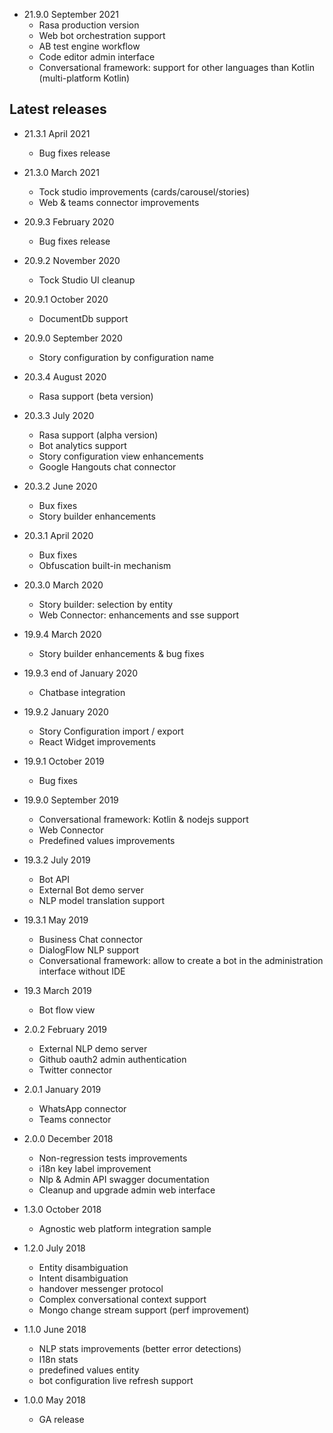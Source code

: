 - 21.9.0 September 2021
    - Rasa production version
    - Web bot orchestration support
    - AB test engine workflow
    - Code editor admin interface 
    - Conversational framework: support for other languages than Kotlin (multi-platform Kotlin)         
    
## Latest releases
- 21.3.1 April 2021
  - Bug fixes release

- 21.3.0 March 2021
  - Tock studio improvements (cards/carousel/stories)
  - Web & teams connector improvements
  
- 20.9.3 February 2020
  - Bug fixes release

- 20.9.2 November 2020
    - Tock Studio UI cleanup 

- 20.9.1 October 2020
   - DocumentDb support

- 20.9.0 September 2020
    - Story configuration by configuration name 

- 20.3.4 August 2020
    - Rasa support (beta version)   

- 20.3.3 July 2020
    - Rasa support (alpha version)   
    - Bot analytics support
    - Story configuration view enhancements 
    - Google Hangouts chat connector

- 20.3.2 June 2020 
    - Bux fixes
    - Story builder enhancements

- 20.3.1 April 2020    
    - Bux fixes
    - Obfuscation built-in mechanism

- 20.3.0 March 2020
    - Story builder: selection by entity
    - Web Connector: enhancements and sse support

- 19.9.4 March 2020   
    - Story builder enhancements & bug fixes

- 19.9.3 end of January 2020   
    - Chatbase integration 
        
- 19.9.2 January 2020   
    - Story Configuration import / export 
    - React Widget improvements       
        
- 19.9.1 October 2019
    - Bug fixes        
              
- 19.9.0 September 2019      
    - Conversational framework: Kotlin & nodejs support
    - Web Connector
    - Predefined values improvements              
              
- 19.3.2 July 2019
    - Bot API
    - External Bot demo server
    - NLP model translation support                
              
- 19.3.1 May 2019
    - Business Chat connector
    - DialogFlow NLP support
    - Conversational framework: allow to create a bot in the administration interface without IDE
              
- 19.3 March 2019
    - Bot flow view     

- 2.0.2 February 2019
    - External NLP demo server
    - Github oauth2 admin authentication
    - Twitter connector 
  
- 2.0.1 January 2019
    - WhatsApp connector
    - Teams connector 
 
- 2.0.0 December 2018
    - Non-regression tests improvements
    - i18n key label improvement
    - Nlp & Admin API swagger documentation          
    - Cleanup and upgrade admin web interface    
    
- 1.3.0 October 2018    
    - Agnostic web platform integration sample 
    
- 1.2.0 July 2018
    - Entity disambiguation 
    - Intent disambiguation  
    - handover messenger protocol 
    - Complex conversational context support
    - Mongo change stream support (perf improvement)         
    
- 1.1.0 June 2018
    - NLP stats improvements (better error detections)
    - I18n stats
    - predefined values entity
    - bot configuration live refresh support 
    
- 1.0.0 May 2018
    - GA release




    
